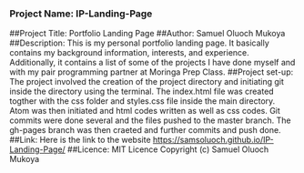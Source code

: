 ### Project Name: IP-Landing-Page
##Project Title: Portfolio Landing Page
##Author: Samuel Oluoch Mukoya
##Description: This is my personal portfolio landing page. It basically contains my background information, interests, and experience. Additionally, it contains a list of some of the projects I have done myself and with my pair programming partner at Moringa Prep Class.
##Project set-up: The project involved the creation of the project directory and initiating git inside the directory using the terminal. The index.html file was created togther with the css folder and styles.css file inside the main directory. Atom was then initiated and html codes written as well as css codes. Git commits were done several and the files pushed to the master branch. The gh-pages branch was then craeted and further commits and push done.
##Link: Here is the link to the website https://samsoluoch.github.io/IP-Landing-Page/
##Licence: MIT Licence Copyright (c) Samuel Oluoch Mukoya

